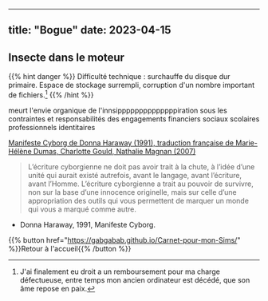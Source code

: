

---
title: "Bogue"
date: 2023-04-15
---

## Insecte dans le moteur

{{% hint danger %}} 
Difficulté technique : surchauffe du disque dur primaire. Espace de stockage surrempli, corruption d'un nombre important de fichiers.[^1]
{{% /hint %}}


meurt l'envie organique de l'innsippppppppppppppiration  sous les contraintes et responsabilités des engagements financiers sociaux scolaires professionnels identitaires 


[Manifeste Cyborg de Donna Haraway (1991), traduction française de Marie-Hélène Dumas, Charlotte Gould, Nathalie Magnan (2007)](https://hybristheatre.files.wordpress.com/2010/08/manifeste-cyborg.pdf)


>L’écriture cyborgienne ne doit pas avoir trait à la chute, à l’idée d’une unité qui aurait existé autrefois, avant le langage, avant l’écriture, avant l’Homme. L’écriture cyborgienne a trait au pouvoir de survivre, non sur la base d’une innocence originelle, mais sur celle d’une appropriation des outils qui vous permettent de marquer un monde qui vous a marqué comme autre. 
-	Donna Haraway, 1991, Manifeste Cyborg.






{{% button href="https://gabgabab.github.io/Carnet-pour-mon-Sims/" %}}Retour à l'accueil{{% /button %}}

[^1]: J'ai finalement eu droit a un remboursement pour ma charge défectueuse, entre temps mon ancien ordinateur est décédé, que son âme repose en paix.
